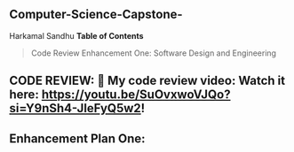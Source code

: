 ## Computer-Science-Capstone-
Harkamal Sandhu
**Table of Contents**

> Code Review
> Enhancement One: Software Design and Engineering

## CODE REVIEW: 🎥 My code review video: Watch it here: https://youtu.be/SuOvxwoVJQo?si=Y9nSh4-JIeFyQ5w2!

## Enhancement Plan One: 
